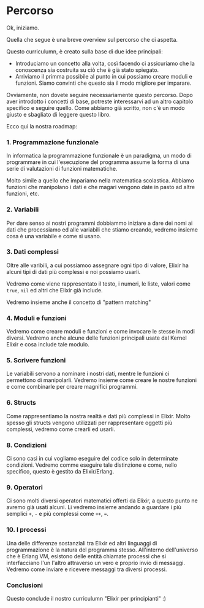 # Percorso 

Ok, iniziamo. 

Quella che segue è una breve overview sul percorso che ci aspetta.

Questo curriculumn, è creato sulla base di due idee principali:

* Introduciamo un concetto alla volta, così facendo ci assicuriamo che la 
  conoscenza sia  costruita su ciò che è già stato spiegato.
* Arriviamo il primma possibile al punto in cui possiamo creare moduli e funzioni.
  Siamo convinti che questo sia  il modo migliore per imparare.

Ovviamente, non dovete seguire necessariamente questo percorso. Dopo aver
introdotto i concetti di base, potreste interessarvi ad un altro capitolo specifico
e seguire quello. Come abbiamo già scritto, non c'è un modo giusto e sbagliato di leggere questo
libro.

Ecco qui la nostra roadmap:

### 1. Programmazione funzionale 

In informatica la programmazione funzionale è un paradigma, un modo di programmare
in cui l'esecuzione del programma assume la forma di  una serie di valutazioni di funzioni matematiche.

Molto simile a quello che impariamo nella matematica scolastica. Abbiamo funzioni che 
manipolano i dati e che magari vengono date in pasto ad altre funzioni, etc.

### 2. Variabili

Per dare senso ai nostri programmi dobbiammo iniziare a dare dei nomi ai
dati che processiamo ed alle variabili che stiamo creando, vedremo insieme 
cosa è una variabile e come si usano.

### 3. Dati complessi

Oltre alle varibili, a cui possiamoo assegnare ogni tipo di valore,
Elixir ha alcuni tipi di dati più complessi e noi possiamo usarli.

Vedremo come viene rappresentato il testo, i numeri, le liste,
valori come `true`, `nil` ed altri che Elixir già include.

Vedremo insieme anche il concetto di "pattern matching"

### 4. Moduli e funzioni

Vedremo come creare moduli e funzioni e come invocare le stesse in modi diversi.
Vedremo anche alcune delle funzioni principali usate dal Kernel Elixir e cosa include tale modulo.

### 5. Scrivere funzioni 

Le variabili servono a nominare i nostri dati, mentre le funzioni ci permettono
di manipolarli. Vedremo insieme come creare le nostre funzioni e come combinarle
per creare magnifici programmi.

### 6. Structs 

Come rappresentiamo la nostra realtà e dati più complessi in Elixir. Molto
spesso gli structs vengono utilizzati per rappresentare oggetti più complessi,
vedremo come crearli ed usarli.

### 8. Condizioni

Ci sono casi in cui vogliamo eseguire del codice solo in determinate condizioni.
Vedremo comme eseguire tale distinzione e come, nello specifico, questo è 
gestito da Elixir/Erlang.

### 9. Operatori 

Ci sono molti diversi operatori matematici offerti da Elixir,
a questo punto ne avremo già usati alcuni. Li vedremo insieme andando 
a guardare i più semplici `+`, `-` e più complessi come `++`, `=`.

### 10. I processi

Una delle differenze sostanziali tra Elixir ed altri linguaggi di programmazione
è la natura del programma stesso. All'interno dell'universo che è Erlang VM,
esistono delle entità chiamate processi che si interfacciano l'un l'altro attraverso
un vero e proprio invio di messaggi. Vedremo come inviare e ricevere messaggi 
tra diversi processi.

### Conclusioni 

Questo conclude il nostro curriculumn "Elixir per principianti" :)

